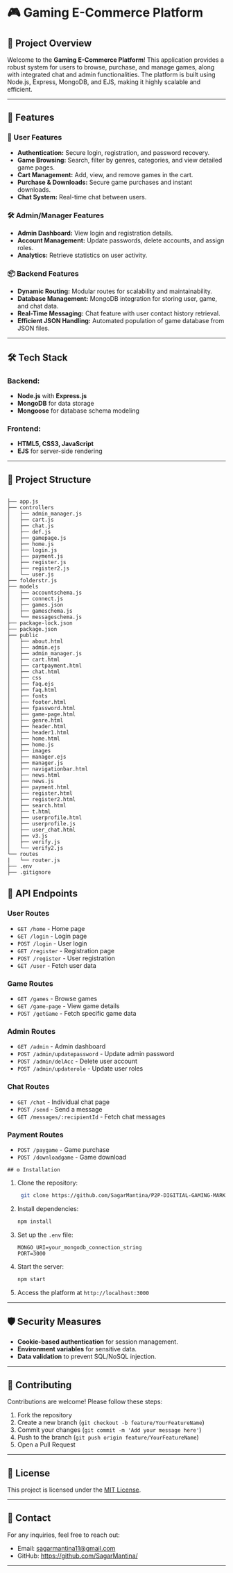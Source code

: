 # 🎮 Gaming E-Commerce Platform

## 🌟 Project Overview
Welcome to the **Gaming E-Commerce Platform**! This application provides a robust system for users to browse, purchase, and manage games, along with integrated chat and admin functionalities. The platform is built using Node.js, Express, MongoDB, and EJS, making it highly scalable and efficient.

---

## 🚀 Features

### 🔑 User Features
- **Authentication:** Secure login, registration, and password recovery.
- **Game Browsing:** Search, filter by genres, categories, and view detailed game pages.
- **Cart Management:** Add, view, and remove games in the cart.
- **Purchase & Downloads:** Secure game purchases and instant downloads.
- **Chat System:** Real-time chat between users.

### 🛠️ Admin/Manager Features
- **Admin Dashboard:** View login and registration details.
- **Account Management:** Update passwords, delete accounts, and assign roles.
- **Analytics:** Retrieve statistics on user activity.

### 📦 Backend Features
- **Dynamic Routing:** Modular routes for scalability and maintainability.
- **Database Management:** MongoDB integration for storing user, game, and chat data.
- **Real-Time Messaging:** Chat feature with user contact history retrieval.
- **Efficient JSON Handling:** Automated population of game database from JSON files.

---

## 🛠️ Tech Stack

### Backend:
- **Node.js** with **Express.js**
- **MongoDB** for data storage
- **Mongoose** for database schema modeling


### Frontend:
- **HTML5, CSS3, JavaScript**
- **EJS** for server-side rendering

---

## 📁 Project Structure
```plaintext

├── app.js
├── controllers
│   ├── admin_manager.js
│   ├── cart.js
│   ├── chat.js
│   ├── def.js
│   ├── gamepage.js
│   ├── home.js
│   ├── login.js
│   ├── payment.js
│   ├── register.js
│   ├── register2.js
│   └── user.js
├── folderstr.js
├── models
│   ├── accountschema.js
│   ├── connect.js
│   ├── games.json
│   ├── gameschema.js
│   └── messageschema.js
├── package-lock.json
├── package.json
├── public
│   ├── about.html
│   ├── admin.ejs
│   ├── admin_manager.js
│   ├── cart.html
│   ├── cartpayment.html
│   ├── chat.html
│   ├── css
│   ├── faq.ejs
│   ├── faq.html
│   ├── fonts
│   ├── footer.html
│   ├── fpassword.html
│   ├── game-page.html
│   ├── genre.html
│   ├── header.html
│   ├── header1.html
│   ├── home.html
│   ├── home.js
│   ├── images
│   ├── manager.ejs
│   ├── manager.js
│   ├── navigationbar.html
│   ├── news.html
│   ├── news.js
│   ├── payment.html
│   ├── register.html
│   ├── register2.html
│   ├── search.html
│   ├── t.html
│   ├── userprofile.html
│   ├── userprofile.js
│   ├── user_chat.html
│   ├── v3.js
│   ├── verify.js
│   └── verify2.js
└── routes
|   └── router.js
├── .env
├── .gitignore
```
## 🔗 API Endpoints

### User Routes
- `GET /home` - Home page
- `GET /login` - Login page
- `POST /login` - User login
- `GET /register` - Registration page
- `POST /register` - User registration
- `GET /user` - Fetch user data

### Game Routes
- `GET /games` - Browse games
- `GET /game-page` - View game details
- `POST /getGame` - Fetch specific game data

### Admin Routes
- `GET /admin` - Admin dashboard
- `POST /admin/updatepassword` - Update admin password
- `POST /admin/delAcc` - Delete user account
- `POST /admin/updaterole` - Update user roles

### Chat Routes
- `GET /chat` - Individual chat page
- `POST /send` - Send a message
- `GET /messages/:recipientId` - Fetch chat messages

### Payment Routes
- `POST /paygame` - Game purchase
- `POST /downloadgame` - Game download

```
## ⚙️ Installation
```
1. Clone the repository:
   ```bash
    git clone https://github.com/SagarMantina/P2P-DIGITIAL-GAMING-MARKET-PLACE-.git
   ```
   
2. Install dependencies:
   ```bash
   npm install
   ```

3. Set up the `.env` file:
   ```env
   MONGO_URI=your_mongodb_connection_string
   PORT=3000
   ```

4. Start the server:
   ```bash
   npm start
   ```

5. Access the platform at `http://localhost:3000`

---

## 🛡️ Security Measures
- **Cookie-based authentication** for session management.
- **Environment variables** for sensitive data.
- **Data validation** to prevent SQL/NoSQL injection.

---

## 🤝 Contributing
Contributions are welcome! Please follow these steps:
1. Fork the repository
2. Create a new branch (`git checkout -b feature/YourFeatureName`)
3. Commit your changes (`git commit -m 'Add your message here'`)
4. Push to the branch (`git push origin feature/YourFeatureName`)
5. Open a Pull Request

---

## 📝 License
This project is licensed under the [MIT License](LICENSE).

---

## 📧 Contact
For any inquiries, feel free to reach out:
- Email: sagarmantina11@gmail.com
- GitHub: https://github.com/SagarMantina/

---


